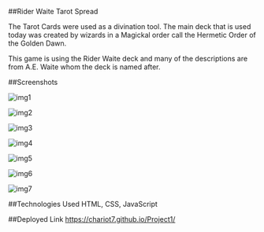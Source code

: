 ##Rider Waite Tarot Spread

The Tarot Cards were used as a divination tool. The main deck that is used today was created by wizards in a Magickal order call the Hermetic Order of the Golden Dawn. 

This game is using the Rider Waite deck and many of the descriptions are from A.E. Waite whom the deck is named after. 

##Screenshots

[img1]: https://i.imgur.com/jpoS3Ba.png
![img1]

[img2]: https://i.imgur.com/fA47GyS.png
![img2]

[img3]: https://i.imgur.com/V0JSHgw.png
![img3]

[img4]: https://i.imgur.com/CHz6C9a.png
![img4]

[img5]: https://i.imgur.com/GFwJCNf.png
![img5]

[img6]: https://i.imgur.com/0er6IbQ.png
![img6]

[img7]: https://i.imgur.com/xBiTARd.png
![img7]

##Technologies Used
HTML, CSS, JavaScript

##Deployed Link
https://chariot7.github.io/Project1/


